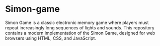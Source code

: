 # Simon-game
Simon Game is a classic electronic memory game where players must repeat increasingly long sequences of lights and sounds. This repository contains a modern implementation of the Simon Game, designed for web browsers using HTML, CSS, and JavaScript.
